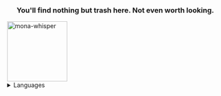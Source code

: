 <h3 align="center">You'll find nothing but trash here. Not even worth looking.</h3>
<img src="https://github.com/images/mona-whisper.gif" alt="mona-whisper" width="140" height="140"/>
<details>
      <summary>Languages</summary>
	<h1>🇩🇪 🇬🇧 🇺🇸</h1>
</details>
